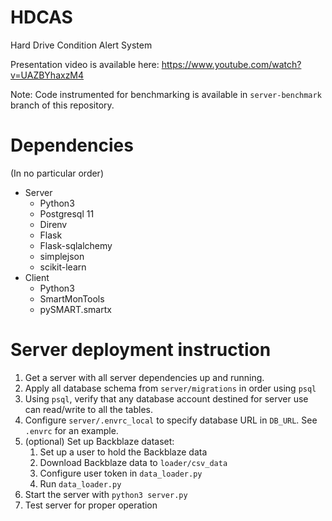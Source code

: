 # HDCAS
Hard Drive Condition Alert System

Presentation video is available here: https://www.youtube.com/watch?v=UAZBYhaxzM4

Note: Code instrumented for benchmarking is available in `server-benchmark` branch of this repository.

# Dependencies
(In no particular order)
- Server
    - Python3
    - Postgresql 11
    - Direnv
    - Flask
    - Flask-sqlalchemy
    - simplejson
    - scikit-learn
- Client
    - Python3
    - SmartMonTools
    - pySMART.smartx

# Server deployment instruction

1. Get a server with all server dependencies up and running.
2. Apply all database schema from `server/migrations` in order using `psql`
3. Using `psql`, verify that any database account destined for server use can read/write to all the tables.
4. Configure `server/.envrc_local` to specify database URL in `DB_URL`. See `.envrc` for an example.
5. (optional) Set up Backblaze dataset:
    1. Set up a user to hold the Backblaze data
    2. Download Backblaze data to `loader/csv_data`
    3. Configure user token in `data_loader.py`
    4. Run `data_loader.py`
6. Start the server with `python3 server.py`
7. Test server for proper operation
